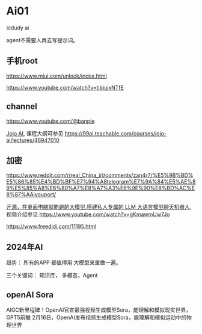# Ai01
stdudy  ai

agent不需要人再去写提示词。





## 手机root   

https://www.miui.com/unlock/index.html

https://www.youtube.com/watch?v=tibiujxNTfE

## channel 

https://www.youtube.com/@banpie

[Jojo AI](https://www.youtube.com/@jojojoy), 课程大纲可参见 https://99ai.teachable.com/courses/jojo-ai/lectures/46947010

## 加密

https://www.reddit.com/r/real_China_irl/comments/zan4r7/%E5%9B%BD%E5%86%85%E4%BD%BF%E7%94%A8telegram%E7%9A%84%E5%AE%89%E5%85%A8%E6%80%A7%E8%A7%A3%E6%9E%90%E8%BD%AC%E8%87%AAiyouport/


[开源，在桌面电脑就能跑的大模型,搭建私人专属的 LLM 大语言模型聊天机器人](https://github.com/nomic-ai/gpt4all), 视频介绍参见 https://www.youtube.com/watch?v=gKmawmUw7Jo

https://www.freedidi.com/11195.html


## 2024年AI 

趋势： 所有的APP 都值得用 大模型来重做一遍。 

三个关键词： 知识库， 多模态，Agent


## openAI Sora

AIGC新里程碑！OpenAI官宣最强视频生成模型Sora，能理解和模拟现实世界，GPT5前瞻
2月16日，OpenAI发布视频生成模型Sora，能理解和模拟运动中的物理世界